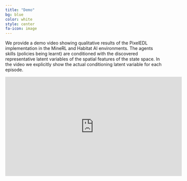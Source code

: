 ```yaml
---
title: "Demo"
bg: blue
color: white
style: center
fa-icon: image
---
```


We provide a demo video showing qualitative results of the PixelEDL implementation in the MineRL and Habitat AI environments. The agents skills (policies being learnt) are conditioned with the  discovered representative latent variables of the spatial features of the state space. In the video we explicitly show the actual conditioning latent variable for each episode. 



<iframe width="560" height="315" src="https://www.youtube.com/watch?v=iV3ZqBAwFaw&ab_channel=ImageProcessingGroup-UPC%2FBarcelonaTECH" title="YouTube video player" frameborder="0" allow="accelerometer; autoplay; clipboard-write; encrypted-media; gyroscope; picture-in-picture" allowfullscreen></iframe>